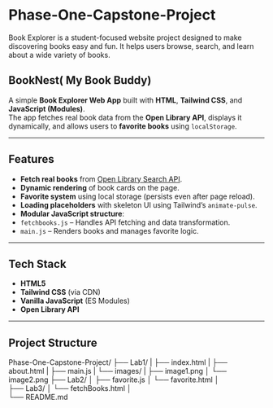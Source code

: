 # Phase-One-Capstone-Project
Book Explorer is a student-focused website project designed to make discovering books easy and fun. It helps users browse, search, and learn about a wide variety of books.


## BookNest( My Book Buddy)

A simple **Book Explorer Web App** built with **HTML**, **Tailwind CSS**, and **JavaScript (Modules)**.  
The app fetches real book data from the **Open Library API**, displays it dynamically, and allows users to **favorite books** using `localStorage`.

---

##  Features

-  **Fetch real books** from [Open Library Search API](https://openlibrary.org/developers/api).
-  **Dynamic rendering** of book cards on the page.
-  **Favorite system** using local storage (persists even after page reload).
-  **Loading placeholders** with skeleton UI using Tailwind’s `animate-pulse`.
-  **Modular JavaScript structure**:
  - `fetchbooks.js` – Handles API fetching and data transformation.
  - `main.js` – Renders books and manages favorite logic.

---

##  Tech Stack

- **HTML5**  
- **Tailwind CSS** (via CDN)  
- **Vanilla JavaScript** (ES Modules)  
- **Open Library API**

---

##  Project Structure

Phase-One-Capstone-Project/
├── Lab1/
|   ├── index.html
|   ├── about.html
|   ├── main.js
|   └── images/
|        ├── image1.png
│        └── image2.png
├── Lab2/
│   ├── favorite.js
│   └── favorite.html
│       
├── Lab3/
│   └── fetchBooks.html
│      
└── README.md
